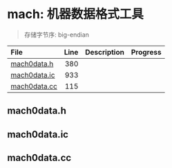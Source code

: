 # mach: 机器数据格式工具

> 存储字节序: big-endian

|File|Line|Description|Progress|
|:---|---:|:---|:---|
| [mach0data.h](#mach0data.h)            |   380 |||
| [mach0data.ic](#mach0data.ic)          |   933 |||
| [mach0data.cc](#mach0data.cc)  |   115 |||


## mach0data.h
<span id="mach0data.h" />

## mach0data.ic
<span id="mach0data.ic" />

## mach0data.cc
<span id="mach0data.cc" />
